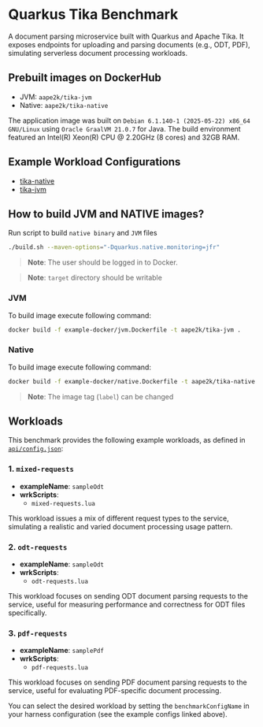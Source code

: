# Quarkus Tika Benchmark

A document parsing microservice built with Quarkus and Apache Tika. It exposes endpoints for uploading and parsing documents (e.g., ODT, PDF), simulating serverless document processing workloads.

## Prebuilt images on DockerHub

- JVM: `aape2k/tika-jvm`
- Native: `aape2k/tika-native`

The application image was built on `Debian 6.1.140-1 (2025-05-22) x86_64 GNU/Linux` using 
`Oracle GraalVM 21.0.7` for Java. The build environment featured an Intel(R) Xeon(R) CPU @ 2.20GHz (8 cores) and 32GB RAM.

## Example Workload Configurations

- [tika-native](../../example-configs/tika-native.json)
- [tika-jvm](../../example-configs/tika-jvm.json)

## How to build JVM and NATIVE images?

Run script to build `native binary` and `JVM` files
```bash
./build.sh --maven-options="-Dquarkus.native.monitoring=jfr"
```
> **Note**: The user should be logged in to Docker.

> **Note**: `target` directory should be writable

### JVM

To build image execute following command:
```bash
docker build -f example-docker/jvm.Dockerfile -t aape2k/tika-jvm .
```

### Native

To build image execute following command:
```bash
docker build -f example-docker/native.Dockerfile -t aape2k/tika-native .
```
> **Note**: The image tag (`label`) can be changed

## Workloads

This benchmark provides the following example workloads, as defined in [`api/config.json`](./api/config.json):

### 1. `mixed-requests`

- **exampleName**: `sampleOdt`
- **wrkScripts**:
  - `mixed-requests.lua`

This workload issues a mix of different request types to the service, simulating a realistic and varied document processing usage pattern.

### 2. `odt-requests`

- **exampleName**: `sampleOdt`
- **wrkScripts**:
  - `odt-requests.lua`

This workload focuses on sending ODT document parsing requests to the service, 
useful for measuring performance and correctness for ODT files specifically.

### 3. `pdf-requests`

- **exampleName**: `samplePdf`
- **wrkScripts**:
  - `pdf-requests.lua`

This workload focuses on sending PDF document parsing requests to the service, 
useful for evaluating PDF-specific document processing.

You can select the desired workload by setting the `benchmarkConfigName` in your
harness configuration (see the example configs linked above).


